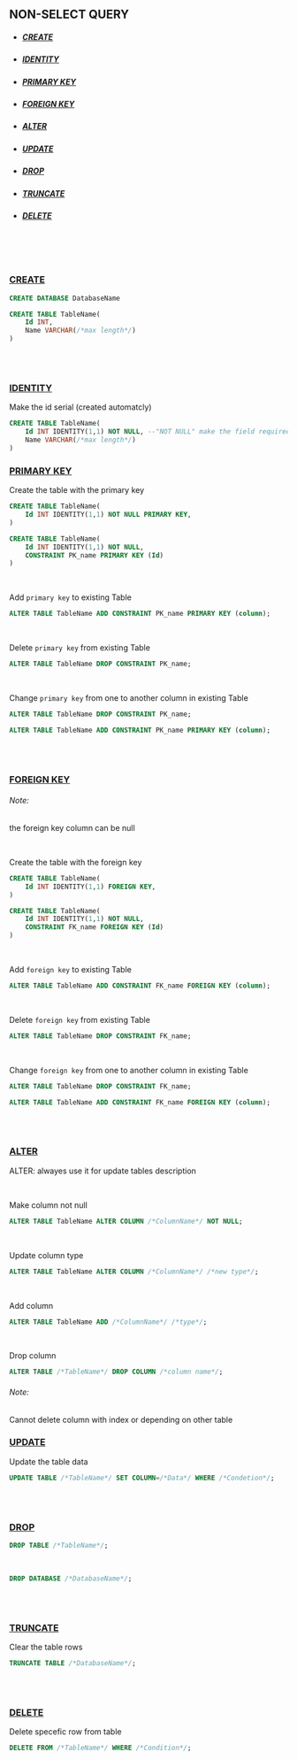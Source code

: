 
## NON-SELECT QUERY
*  ##### [CREATE](#create)
*  ##### [IDENTITY](#identity)
*  ##### [PRIMARY KEY](#primarykey)
*  ##### [FOREIGN KEY](#foreignkey)
*  ##### [ALTER](#alter)
*  ##### [UPDATE](#update)
*  ##### [DROP](#indexs)
*  ##### [TRUNCATE](#trancate)
*  ##### [DELETE](#delete)

<br><br><br>

### [CREATE](#create)

```sql
CREATE DATABASE DatabaseName
```

```sql
CREATE TABLE TableName(
    Id INT,
    Name VARCHAR(/*max length*/)
)
```

<br><br>

### [IDENTITY](#identity)
Make the id serial (created automatcly)

```sql
CREATE TABLE TableName(
    Id INT IDENTITY(1,1) NOT NULL, --"NOT NULL" make the field required
    Name VARCHAR(/*max length*/)
)
```

### [PRIMARY KEY](#primarykey)

Create the table with the primary key
```sql
CREATE TABLE TableName(
    Id INT IDENTITY(1,1) NOT NULL PRIMARY KEY,
)
```
```sql
CREATE TABLE TableName(
    Id INT IDENTITY(1,1) NOT NULL,
    CONSTRAINT PK_name PRIMARY KEY (Id)
)
```

<br>

Add `primary key` to existing Table
```sql
ALTER TABLE TableName ADD CONSTRAINT PK_name PRIMARY KEY (column); 
```

<br>

Delete `primary key` from existing Table
```sql
ALTER TABLE TableName DROP CONSTRAINT PK_name; 
```

<br>

Change `primary key` from one to another column in existing Table

```sql
ALTER TABLE TableName DROP CONSTRAINT PK_name; 
```
```sql
ALTER TABLE TableName ADD CONSTRAINT PK_name PRIMARY KEY (column); 
```


<br><br>

### [FOREIGN KEY](#foreignkey)

###### Note:
the foreign key column can be null 

<br>

Create the table with the foreign key
```sql
CREATE TABLE TableName(
    Id INT IDENTITY(1,1) FOREIGN KEY,
)
```
```sql
CREATE TABLE TableName(
    Id INT IDENTITY(1,1) NOT NULL,
    CONSTRAINT FK_name FOREIGN KEY (Id)
)
```

<br>

Add `foreign key` to existing Table
```sql
ALTER TABLE TableName ADD CONSTRAINT FK_name FOREIGN KEY (column); 
```

<br>

Delete `foreign key` from existing Table
```sql
ALTER TABLE TableName DROP CONSTRAINT FK_name; 
```

<br>

Change `foreign key` from one to another column in existing Table

```sql
ALTER TABLE TableName DROP CONSTRAINT FK_name; 
```
```sql
ALTER TABLE TableName ADD CONSTRAINT FK_name FOREIGN KEY (column); 
```

<br><br>

### [ALTER](#alter)

ALTER: alwayes use it for update tables description

<br>

Make column not null
```sql
ALTER TABLE TableName ALTER COLUMN /*ColumnName*/ NOT NULL;
```
<br>

Update column type
```sql
ALTER TABLE TableName ALTER COLUMN /*ColumnName*/ /*new type*/;
```
<br>

Add column
```sql
ALTER TABLE TableName ADD /*ColumnName*/ /*type*/;
```

<br>

Drop column
```sql
ALTER TABLE /*TableName*/ DROP COLUMN /*column name*/; 
```
###### Note:
Cannot delete column with index or depending on other table

### [UPDATE](#update)

Update the table data
```sql
UPDATE TABLE /*TableName*/ SET COLUMN=/*Data*/ WHERE /*Condetion*/; 
```

<br><br>

### [DROP](#indexs)

```sql
DROP TABLE /*TableName*/; 
```
<br>

```sql
DROP DATABASE /*DatabaseName*/; 
```
<br><br>

### [TRUNCATE](#trancate)
Clear the table rows
```sql
TRUNCATE TABLE /*DatabaseName*/; 
```

<br><br>

### [DELETE](#delete)

Delete specefic row from table
```sql
DELETE FROM /*TableName*/ WHERE /*Condition*/;
```